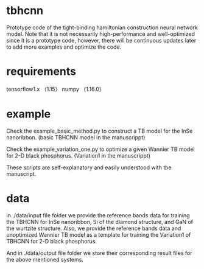# tbhcnn
Prototype code of the tight-binding hamiltonian construction neural network model. Note that it is not necessarily high-performance and well-optimized since it is a prototype code, however, there will be continuous updates later to add more examples and optimize the code.

# requirements
tensorflow1.x （1.15）
numpy （1.16.0）

# example
Check the example_basic_method.py to construct a TB model for the InSe nanoribbon. (basic TBHCNN model in the manuscrippt)

Check the example_variation_one.py to optimize a given Wannier TB model for 2-D black phosphorus. (Variation1 in the manuscrippt)

These scripts are self-explanatory and easily understood with the manuscript.

# data
in ./data/input file folder we provide the reference bands data for training the TBHCNN for InSe nanoribbon, Si of the diamond structure, and GaN of the wurtzite structure. Also, we provide the reference bands data and unoptimized Wannier TB model as a template for training the Variation1 of TBHCNN for 2-D black phosphorus.

And in ./data/output file folder we store their corresponding result files for the above mentioned systems.
